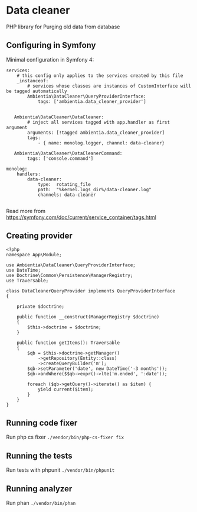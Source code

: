 # Data cleaner

PHP library for Purging old data from database

## Configuring in Symfony
Minimal configuration in Symfony 4:
```
services:
    # this config only applies to the services created by this file
    _instanceof:
        # services whose classes are instances of CustomInterface will be tagged automatically
        Ambientia\DataCleaner\QueryProviderInterface:
            tags: ['ambientia.data_cleaner_provider']


   Ambientia\DataCleaner\DataCleaner:
        # inject all services tagged with app.handler as first argument
        arguments: [!tagged ambientia.data_cleaner_provider]
        tags:
            - { name: monolog.logger, channel: data-cleaner}
            
   Ambientia\DataCleaner\DataCleanerCommand:
        tags: ['console.command']

monolog:
    handlers:
        data-cleaner:
            type:  rotating_file
            path:  "%kernel.logs_dir%/data-cleaner.log"
            channels: data-cleaner       
        
```        
Read more from https://symfony.com/doc/current/service_container/tags.html
## Creating provider
```
<?php
namespace App\Module;

use Ambientia\DataCleaner\QueryProviderInterface;
use DateTime;
use Doctrine\Common\Persistence\ManagerRegistry;
use Traversable;

class DataCleanerQueryProvider implements QueryProviderInterface
{

    private $doctrine;

    public function __construct(ManagerRegistry $doctrine)
    {
        $this->doctrine = $doctrine;
    }

    public function getItems(): Traversable
    {
        $qb = $this->doctrine->getManager()
            ->getRepository(Entity::class)
            ->createQueryBuilder('m');
        $qb->setParameter('date', new DateTime('-3 months'));
        $qb->andWhere($$qb->expr()->lte('m.ended', ':date'));

        foreach ($qb->getQuery()->iterate() as $item) {
            yield current($item);
        }
    }
}
```

## Running code fixer

Run php cs fixer `./vendor/bin/php-cs-fixer fix`

## Running the tests

Run tests with phpunit `./vendor/bin/phpunit`

## Running analyzer

Run phan `./vendor/bin/phan`
